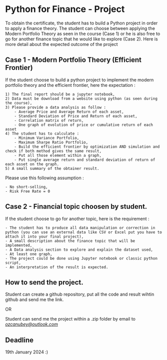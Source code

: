 # Python for Finance - Project 

To obtain the certificate, the student has to build a Python project in order to apply a finance theory. The student can choose between applying the Modern Portfolio Theory as seen in the course (Case 1) or he is also free to go for another finance topic that he would like to explore (Case 2). Here is more detail about the expected outcome of the project

## Case 1 - Modern Portfolio Theory (Efficient Frontier)

If the student choose to build a python project to implement the modern portfolio theory and the efficient frontier, here the expectation :
    
    1) The final report should be a jupyter notebook,  
    2) Data must be download from a website using python (as seen during the course),
    3) Please provide a data analysis as follow :
        - Average Price and Average Return of each asset,
        - Standard Deviation of Price and Return of each asset,
        - Correlation matrix of return,
        - One graph of evolution of price or cumulative return of each asset
    4) The student has to calculate :
        - Minimum Variance Portfolio,
        - Maximum Sharpe Ratio Portfolio,
        - Build the efficient frontier by optimization AND simulation and check if both method gives the same result,
        - Put all those element within a graph,
        - Put single average return and standard deviation of return of each asset on the graph.
    5) A small summary of the obtainer result.

Please use this following assumption :

    - No short-selling,
    - Risk Free Rate = 0

## Case 2 - Financial topic choosen by student.
If the student choose to go for another topic, here is the requirement :

    - The student has to produce all data manipulation or correction in python (you can use an external data like CSV or Excel put you have to attach it into your final project),
    - A small description about the finance topic that will be implemented,
    - A Data analysis section to explore and explain the dataset used,
    - At least one graph,
    - The project could be done using Jupyter notebook or classic python script,
    - An interpretation of the result is expected.

## How to send the project.
Student can create a github repository, put all the code and result wihtin github and send me the link.

OR

Student can send me the project within a .zip folder by email to *ozcanubey@outlook.com*

## Deadline

19th January 2024 :)

